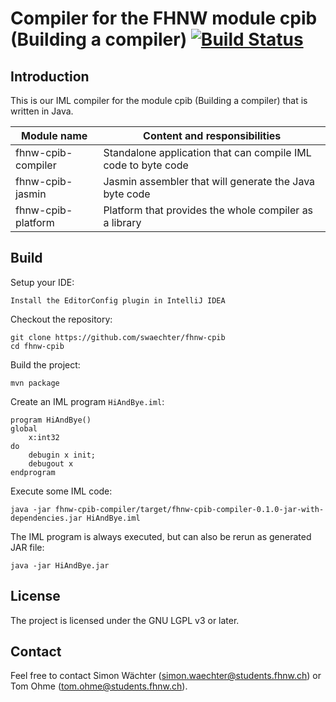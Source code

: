 # Compiler for the FHNW module cpib (Building a compiler) [![Build Status](https://travis-ci.org/swaechter/fhnw-cpib.svg?branch=master)](https://travis-ci.org/swaechter/fhnw-cpib)

## Introduction

This is our IML compiler for the module cpib (Building a compiler) that
is written in Java.

| Module name           | Content and responsibilities                                  |
| ----------------------|-------------------------------------------------------------- |
| fhnw-cpib-compiler    | Standalone application that can compile IML code to byte code |
| fhnw-cpib-jasmin      | Jasmin assembler that will generate the Java byte code        |
| fhnw-cpib-platform    | Platform that provides the whole compiler as a library        |

## Build

Setup your IDE:

    Install the EditorConfig plugin in IntelliJ IDEA

Checkout the repository:

    git clone https://github.com/swaechter/fhnw-cpib
    cd fhnw-cpib

Build the project:

    mvn package

Create an IML program `HiAndBye.iml`:

    program HiAndBye()
    global
        x:int32
    do
        debugin x init;
        debugout x
    endprogram

Execute some IML code:

    java -jar fhnw-cpib-compiler/target/fhnw-cpib-compiler-0.1.0-jar-with-dependencies.jar HiAndBye.iml

The IML program is always executed, but can also be rerun as generated JAR file:

    java -jar HiAndBye.jar

## License

The project is licensed under the GNU LGPL v3 or later.

## Contact

Feel free to contact Simon Wächter (simon.waechter@students.fhnw.ch)
or Tom Ohme (tom.ohme@students.fhnw.ch).
